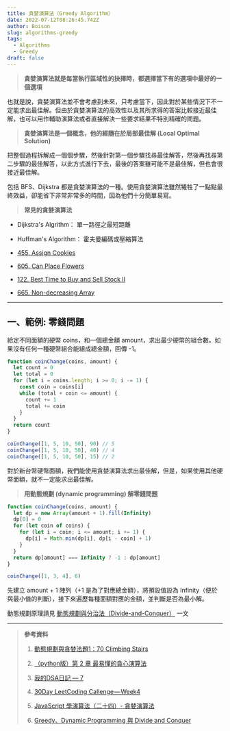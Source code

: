 ```yaml
---
title: 貪婪演算法（Greedy Algorithm）
date: 2022-07-12T08:26:45.742Z
author: Boison
slug: algorithms-greedy
tags:
  - Algorithms
  - Greedy
draft: false
---
```

> **貪婪演算法就是每當執行區域性的抉擇時，都選擇當下有的選項中最好的一個選項**

也就是說，貪婪演算法並不會考慮到未來，只考慮當下，因此對於某些情況下不一定能求出最佳解。但由於貪婪演算法的高效性以及其所求得的答案比較接近最佳解，也可以用作輔助演算法或者直接解決一些要求結果不特別精確的問題。

> **貪婪演算法是一個概念，他的經隨在於局部最佳解 (Local Optimal Solution)**

把整個過程拆解成一個個步驟，然後針對第一個步驟找尋最佳解答，然後再找尋第二步驟的最佳解答，以此方式進行下去，最後的答案雖可能不是最佳解，但也會很接近最佳解。

包括 BFS、Dijkstra 都是貪婪演算法的一種。使用貪婪演算法雖然犧牲了一點點最終效益，卻能省下非常非常多的時間，因為他們十分簡單易寫。

> **常見的貪婪演算法**

* Dijkstra's Algrithm： 單一路徑之最短距離

* Huffman's Algorithm： 霍夫曼編碼或壓縮算法

* [455. Assign Cookies](https://leetcode.com/problems/assign-cookies/)

* [605. Can Place Flowers](https://leetcode.com/problems/can-place-flowers/)

* [122. Best Time to Buy and Sell Stock II](https://leetcode.com/problems/best-time-to-buy-and-sell-stock-ii/)

* [665. Non-decreasing Array](https://leetcode.com/problems/non-decreasing-array/)

---

## 一、範例: 零錢問題

給定不同面額的硬幣 coins，和一個總金額 amount，求出最少硬幣的組合數。如果沒有任何一種硬幣組合能組成總金額，回傳 -1。

```javascript
function coinChange(coins, amount) {
  let count = 0
  let total = 0
  for (let i = coins.length; i >= 0; i -= 1) {
    const coin = coins[i]
    while (total + coin <= amount) {
      count += 1
      total += coin
    }
  }
  return count
}

coinChange([1, 5, 10, 50], 90) // 5
coinChange([1, 5, 10, 50], 40) // 4
coinChange([1, 5, 10, 50], 15) // 2
```

對於新台幣硬幣面額，我們能使用貪婪演算法求出最佳解，但是，如果使用其他硬幣面額，就不一定能求出最佳解。

> **用動態規劃 (dynamic programming) 解零錢問題**

```javascript
function coinChange(coins, amount) {
  let dp = new Array(amount + 1).fill(Infinity)
  dp[0] = 0
  for (let coin of coins) {
    for (let i = coin; i <= amount; i += 1) {
      dp[i] = Math.min(dp[i], dp[i - coin] + 1)
    }
  }
  return dp[amount] === Infinity ? -1 : dp[amount]
}

coinChange([1, 3, 4], 6)
```

先建立 amount \+ 1 陣列（\+1 是為了對應總金額），將預設值設為 Infinity（便於與最小值的判斷），接下來遍歷每種面額對應的金額，並判斷是否為最小解。

動態規劃原理請見 [動態規劃與分治法（Divide-and-Conquer）](https://boison.tw/2022/07/algorithms-dac-dp/) 一文

---

> **參考資料**
>
> 1. [動態規劃與貪婪法題1：70 Climbing Stairs](https://www.796t.com/content/1546692737.html)
>
> 2. [（python版）第 2 章 最易懂的貪心演算法](https://tw.pythontechworld.com/article/detail/VQ326X8VF3wR)
>
> 3. [我的DSA日記 — 7](https://medium.com/@chiahunglin/%E6%88%91%E7%9A%84dsa%E6%97%A5%E8%A8%98-7-e15613948c91)
>
> 4. [30Day LeetCoding Callenge — Week4](https://matters.news/@louis0420/43659-30-day-leet-coding-callenge-week4-bafyreifuyzx647hsam4bwbxrw3sxws2evnvlu2ea7ud6gvyjdy7ywf5wxa)
>
> 5. [JavaScript 學演算法（二十四）- 貪婪演算法](https://chupai.github.io/posts/2009/greedyalgorithm/)
>
> 6. [Greedy、Dynamic Programming 與 Divide and Conquer](https://ithelp.ithome.com.tw/articles/10280042)
